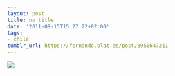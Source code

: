 ```yaml
---
layout: post
title: no title
date: '2011-08-15T15:27:22+02:00'
tags:
- chile
tumblr_url: https://fernando.blat.es/post/8950647211
---
```

 ![](/tumblr_files/tumblr_lpz1dmEe6o1qz4y16o1_640.jpg)  

